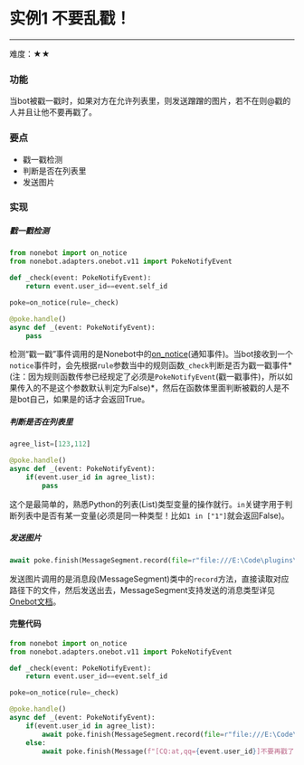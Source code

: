 # 实例1 不要乱戳！

------

难度：★★

### 功能

当bot被戳一戳时，如果对方在允许列表里，则发送蹭蹭的图片，若不在则@戳的人并且让他不要再戳了。

### 要点

- 戳一戳检测
- 判断是否在列表里
- 发送图片

### 实现

##### 戳一戳检测

```python
from nonebot import on_notice
from nonebot.adapters.onebot.v11 import PokeNotifyEvent

def _check(event: PokeNotifyEvent):
    return event.user_id==event.self_id

poke=on_notice(rule=_check)

@poke.handle()
async def _(event: PokeNotifyEvent):
    pass
```

检测“戳一戳”事件调用的是Nonebot中的[on_notice](https://v2.nonebot.dev/docs/api/plugin/on#on_notice)(通知事件)。当bot接收到一个`notice`事件时，会先根据`rule`参数当中的规则函数`_check`判断是否为戳一戳事件*(注：因为规则函数传参已经规定了必须是`PokeNotifyEvent`(戳一戳事件)，所以如果传入的不是这个参数默认判定为False)*，然后在函数体里面判断被戳的人是不是bot自己，如果是的话才会返回True。

##### 判断是否在列表里

```python
agree_list=[123,112]

@poke.handle()
async def _(event: PokeNotifyEvent):
    if(event.user_id in agree_list):
        pass
```

这个是最简单的，熟悉Python的列表(List)类型变量的操作就行。`in`关键字用于判断列表中是否有某一变量(必须是同一种类型！比如`1 in ["1"]`就会返回False)。

##### 发送图片

```python
await poke.finish(MessageSegment.record(file=r"file:///E:\Code\plugins\poke\resources\1.png"))
```

发送图片调用的是消息段(MessageSegment)类中的`record`方法，直接读取对应路径下的文件，然后发送出去，MessageSegment支持发送的消息类型详见[Onebot文档](https://github.com/botuniverse/onebot-11/blob/master/message/segment.md)。

#### 完整代码

```python
from nonebot import on_notice
from nonebot.adapters.onebot.v11 import PokeNotifyEvent

def _check(event: PokeNotifyEvent):
    return event.user_id==event.self_id

poke=on_notice(rule=_check)

@poke.handle()
async def _(event: PokeNotifyEvent):
    if(event.user_id in agree_list):
        await poke.finish(MessageSegment.record(file=r"file:///E:\Code\plugins\poke\resources\1.png"))
    else:
        await poke.finish(Message(f"[CQ:at,qq={event.user_id}]不要再戳了!"))
```

